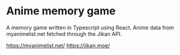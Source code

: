 # Anime memory game

A memory game written in Typescript using React.
Anime data from myanimelist.net fetched through the Jikan API.

https://myanimelist.net/
https://jikan.moe/
